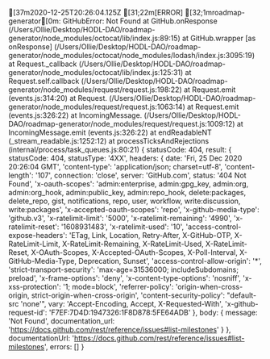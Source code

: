 [37m2020-12-25T20:26:04.125Z [31;22m[ERROR] [32;1mroadmap-generator[0m: GitHubError: Not Found
    at GitHub.onResponse (/Users/Ollie/Desktop/HODL-DAO/roadmap-generator/node_modules/octocat/lib/index.js:89:15)
    at GitHub.wrapper [as onResponse] (/Users/Ollie/Desktop/HODL-DAO/roadmap-generator/node_modules/octocat/node_modules/lodash/index.js:3095:19)
    at Request._callback (/Users/Ollie/Desktop/HODL-DAO/roadmap-generator/node_modules/octocat/lib/index.js:125:31)
    at Request.self.callback (/Users/Ollie/Desktop/HODL-DAO/roadmap-generator/node_modules/request/request.js:198:22)
    at Request.emit (events.js:314:20)
    at Request.<anonymous> (/Users/Ollie/Desktop/HODL-DAO/roadmap-generator/node_modules/request/request.js:1063:14)
    at Request.emit (events.js:326:22)
    at IncomingMessage.<anonymous> (/Users/Ollie/Desktop/HODL-DAO/roadmap-generator/node_modules/request/request.js:1009:12)
    at IncomingMessage.emit (events.js:326:22)
    at endReadableNT (_stream_readable.js:1252:12)
    at processTicksAndRejections (internal/process/task_queues.js:80:21) {
  statusCode: 404,
  result: {
    statusCode: 404,
    statusType: '4XX',
    headers: {
      date: 'Fri, 25 Dec 2020 20:26:04 GMT',
      'content-type': 'application/json; charset=utf-8',
      'content-length': '107',
      connection: 'close',
      server: 'GitHub.com',
      status: '404 Not Found',
      'x-oauth-scopes': 'admin:enterprise, admin:gpg_key, admin:org, admin:org_hook, admin:public_key, admin:repo_hook, delete:packages, delete_repo, gist, notifications, repo, user, workflow, write:discussion, write:packages',
      'x-accepted-oauth-scopes': 'repo',
      'x-github-media-type': 'github.v3',
      'x-ratelimit-limit': '5000',
      'x-ratelimit-remaining': '4990',
      'x-ratelimit-reset': '1608931483',
      'x-ratelimit-used': '10',
      'access-control-expose-headers': 'ETag, Link, Location, Retry-After, X-GitHub-OTP, X-RateLimit-Limit, X-RateLimit-Remaining, X-RateLimit-Used, X-RateLimit-Reset, X-OAuth-Scopes, X-Accepted-OAuth-Scopes, X-Poll-Interval, X-GitHub-Media-Type, Deprecation, Sunset',
      'access-control-allow-origin': '*',
      'strict-transport-security': 'max-age=31536000; includeSubdomains; preload',
      'x-frame-options': 'deny',
      'x-content-type-options': 'nosniff',
      'x-xss-protection': '1; mode=block',
      'referrer-policy': 'origin-when-cross-origin, strict-origin-when-cross-origin',
      'content-security-policy': "default-src 'none'",
      vary: 'Accept-Encoding, Accept, X-Requested-With',
      'x-github-request-id': 'F7EF:7D4D:1947326:1F8D878:5FE64ADB'
    },
    body: {
      message: 'Not Found',
      documentation_url: 'https://docs.github.com/rest/reference/issues#list-milestones'
    }
  },
  documentationUrl: 'https://docs.github.com/rest/reference/issues#list-milestones',
  errors: []
}
